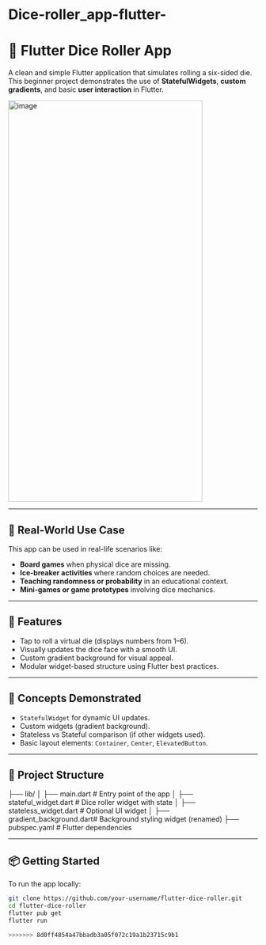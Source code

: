 
# Dice-roller_app-flutter-
 # 🎲 Flutter Dice Roller App

A clean and simple Flutter application that simulates rolling a six-sided die. This beginner project demonstrates the use of **StatefulWidgets**, **custom gradients**, and basic **user interaction** in Flutter.

<img width="392" height="811" alt="image" src="https://github.com/user-attachments/assets/31592740-d73a-4166-aeef-8c10ea47180e" />


---

## 🌟 Real-World Use Case

This app can be used in real-life scenarios like:
- **Board games** when physical dice are missing.
- **Ice-breaker activities** where random choices are needed.
- **Teaching randomness or probability** in an educational context.
- **Mini-games or game prototypes** involving dice mechanics.

---

## 🚀 Features

- Tap to roll a virtual die (displays numbers from 1–6).
- Visually updates the dice face with a smooth UI.
- Custom gradient background for visual appeal.
- Modular widget-based structure using Flutter best practices.

---

## 🧠 Concepts Demonstrated

- `StatefulWidget` for dynamic UI updates.
- Custom widgets (gradient background).
- Stateless vs Stateful comparison (if other widgets used).
- Basic layout elements: `Container`, `Center`, `ElevatedButton`.

---

## 📂 Project Structure

├── lib/
│ ├── main.dart # Entry point of the app
│ ├── stateful_widget.dart # Dice roller widget with state
│ ├── stateless_widget.dart # Optional UI widget
│ ├── gradient_background.dart# Background styling widget (renamed)
├── pubspec.yaml # Flutter dependencies

---

## 📦 Getting Started

To run the app locally:

```bash
git clone https://github.com/your-username/flutter-dice-roller.git
cd flutter-dice-roller
flutter pub get
flutter run

>>>>>>> 8d0ff4854a47bbadb3a05f072c19a1b23715c9b1
